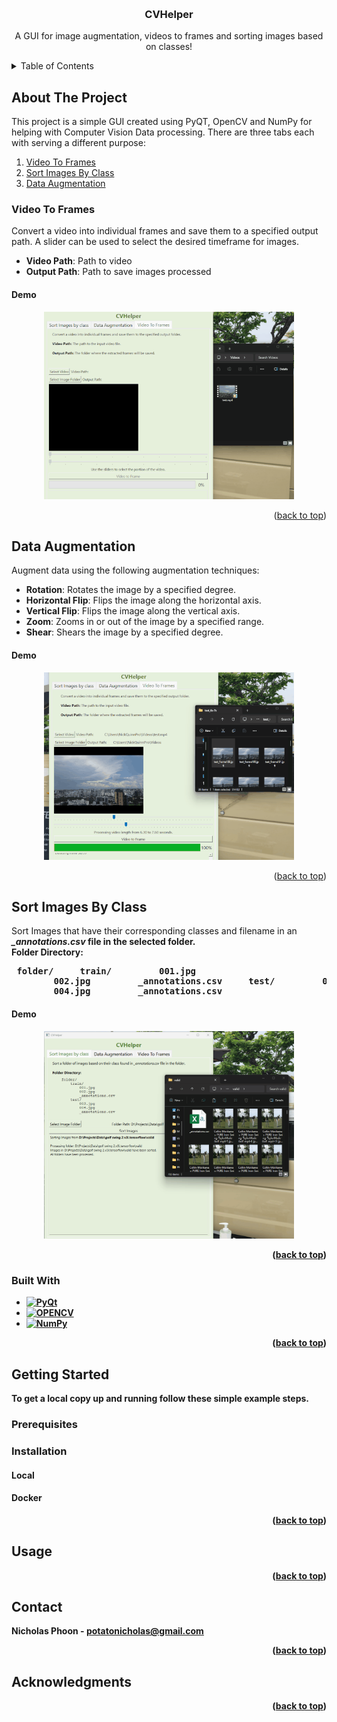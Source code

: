 <!-- Improved compatibility of back to top link: See: https://github.com/othneildrew/Best-README-Template/pull/73 -->
<a id="readme-top"></a>
<!--
*** Thanks for checking out the Best-README-Template. If you have a suggestion
*** that would make this better, please fork the repo and create a pull request
*** or simply open an issue with the tag "enhancement".
*** Don't forget to give the project a star!
*** Thanks again! Now go create something AMAZING! :D
-->



<!-- PROJECT SHIELDS -->
<!--
*** I'm using markdown "reference style" links for readability.
*** Reference links are enclosed in brackets [ ] instead of parentheses ( ).
*** See the bottom of this document for the declaration of the reference variables
*** for contributors-url, forks-url, etc. This is an optional, concise syntax you may use.
*** https://www.markdownguide.org/basic-syntax/#reference-style-links
-->




<!-- PROJECT LOGO -->
<br />
<div align="center">
  <!-- <a href="https://github.com/othneildrew/Best-README-Template">
    <img src="images/logo.png" alt="Logo" width="80" height="80">
  </a> -->

  <h3 align="center">CVHelper</h3>

  <p align="center">
    A GUI for image augmentation, videos to frames and sorting images based on classes! 
  </p>
</div>



<!-- TABLE OF CONTENTS -->
<details>
  <summary>Table of Contents</summary>
  <ol>
    <li>
      <a href="#about-the-project">About The Project</a>
      <ul>
        <li><a href="#built-with">Built With</a></li>
      </ul>
    </li>
    <li>
      <a href="#getting-started">Getting Started</a>
      <ul>
        <li><a href="#prerequisites">Prerequisites</a></li>
        <li><a href="#installation">Installation</a></li>
      </ul>
    </li>
    <li><a href="#usage">Usage</a></li>
    <li><a href="#license">License</a></li>
    <li><a href="#contact">Contact</a></li>
    <li><a href="#acknowledgments">Acknowledgments</a></li>
  </ol>
</details>



<!-- ABOUT THE PROJECT -->
## About The Project
This project is a simple GUI created using PyQT, OpenCV and NumPy for helping with Computer Vision Data processing. 
There are three tabs each with serving a different purpose:
<ol>
<li><a href="#video-to-frames">Video To Frames</a></li>
<li><a href="#sort-images-by-class">Sort Images By Class</a></li>
<li><a href="#data-augmentation">Data Augmentation</a></li>
</ol>

<!-- VIDEO TO FRAMES -->
### Video To Frames
Convert a video into individual frames and save them to a specified output path. A slider can be used to select the desired timeframe for images.
- **Video Path**: Path to video
- **Output Path**: Path to save images processed


#### Demo
<div align="center">
  <img src="gifs/VideoToFrames.gif" alt="Video To Frames Demo" width="400">
</div>

<p align="right">(<a href="#readme-top">back to top</a>)</p>



<!-- DATA AUGMENTATION -->
## Data Augmentation 
Augment data using the following augmentation techniques:

- **Rotation**: Rotates the image by a specified degree.
- **Horizontal Flip**: Flips the image along the horizontal axis.
- **Vertical Flip**: Flips the image along the vertical axis.
- **Zoom**: Zooms in or out of the image by a specified range.
- **Shear**: Shears the image by a specified degree.

#### Demo

<div align="center">
  <img src="gifs/DataAugmentation.gif" alt="Data Augmentation Demo" width="400">
</div>

<p align="right">(<a href="#readme-top">back to top</a>)</p>

<!-- SORT IMAGES BY CLASS -->
## Sort Images By Class

Sort Images that have their corresponding classes and filename in an <i><b>_annotations.csv<b></i> file in the selected folder.</br>
<b>Folder Directory:</b></br>
    <pre>
    folder/
        &nbsp;&nbsp;&nbsp;&nbsp;train/
            &nbsp;&nbsp;&nbsp;&nbsp;&nbsp;&nbsp;&nbsp;&nbsp;001.jpg
            &nbsp;&nbsp;&nbsp;&nbsp;&nbsp;&nbsp;&nbsp;&nbsp;002.jpg
            &nbsp;&nbsp;&nbsp;&nbsp;&nbsp;&nbsp;&nbsp;&nbsp;_annotations.csv
        &nbsp;&nbsp;&nbsp;&nbsp;test/
            &nbsp;&nbsp;&nbsp;&nbsp;&nbsp;&nbsp;&nbsp;&nbsp;003.jpg
            &nbsp;&nbsp;&nbsp;&nbsp;&nbsp;&nbsp;&nbsp;&nbsp;004.jpg
            &nbsp;&nbsp;&nbsp;&nbsp;&nbsp;&nbsp;&nbsp;&nbsp;_annotations.csv
    </pre>

#### Demo
<div align="center">
  <img src="gifs/SortImagesByClass.gif" alt="Sort Images By Class Demo" width="400">
</div>

<p align="right">(<a href="#readme-top">back to top</a>)</p>

### Built With

* [![PyQt][PyQt.org]][PyQt-url]
* [![OPENCV][OpenCV.org]][OpenCV-url]
* [![NumPy][NumPy.org]][NumPy-url]

<p align="right">(<a href="#readme-top">back to top</a>)</p>



<!-- GETTING STARTED -->
## Getting Started
To get a local copy up and running follow these simple example steps.

### Prerequisites


### Installation

#### Local



#### Docker

<p align="right">(<a href="#readme-top">back to top</a>)</p>



<!-- USAGE EXAMPLES -->
## Usage


<p align="right">(<a href="#readme-top">back to top</a>)</p>




<!-- CONTACT -->
## Contact

Nicholas Phoon - potatonicholas@gmail.com

<p align="right">(<a href="#readme-top">back to top</a>)</p>



<!-- ACKNOWLEDGMENTS -->
## Acknowledgments


<p align="right">(<a href="#readme-top">back to top</a>)</p>

[videoToFrames]: gifs/VideoToFrames.gif
[dataAugmentation]: gifs/DataAugmentation.gif
[PyQt.org]: https://img.shields.io/badge/-PyQt-004400?style=flat&logo=Qt
[PyQt-url]: https://wiki.python.org/moin/PyQt
[OpenCV.org]: https://img.shields.io/badge/OpenCV-27338e?style=flat&logo=OpenCV&logoColor=white
[OpenCV-url]: https://opencv.org/
[NumPy.org]: https://img.shields.io/badge/-Numpy-013243?&logo=NumPy
[NumPy-url]: https://numpy.org/